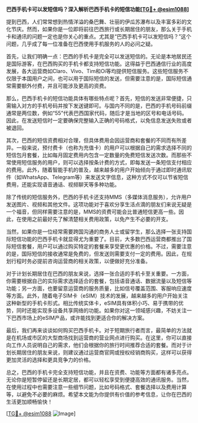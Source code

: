 **巴西手机卡可以发短信吗？深入解析巴西手机卡的短信功能[[TG💪+ @esim1088](https://t.me/s/esim1088)]**

提到巴西，人们常常想到热情洋溢的桑巴舞、壮丽的伊瓜苏瀑布以及丰富多彩的文化节庆。然而，如果你是一位即将前往巴西旅行或长期居住的朋友，那么关于手机卡和通讯的问题一定也是你关心的重点。尤其是“巴西手机卡可以发短信吗？”这个问题，几乎成了每一位准备在巴西使用手机服务的人的必问之疑。

首先，让我们明确一点：巴西的手机卡是完全可以发送短信的。无论是本地居民还是国际游客，在巴西购买的手机卡都支持短信功能。这得益于巴西通信行业的高度发展，各大运营商如Claro、Vivo、Tim和Oi等均提供短信服务。这些短信服务不仅限于本国用户之间，也可以用于国际短信的发送，但需要注意的是，国际短信通常需要额外付费，并且可能涉及更高的资费。

那么，巴西手机卡的短信功能具体有哪些特点呢？首先，短信的发送非常便捷，只需输入对方的手机号码并按下发送键即可。与国内不同的是，巴西的手机号码前缀通常是两位数，例如“55”代表巴西国家代码，随后才是当地的区号和电话号码。因此，在发送短信时一定要确保完整输入正确的号码格式，以免信息发送失败或者被退回。

其次，巴西的短信资费相对合理，但具体费用会因运营商和套餐的不同而有所差异。一般来说，预付费卡（也称为充值卡）的用户可以根据自己的需求选择不同的短信包月套餐，比如每月固定费用内包含一定数量的免费短信发送次数。而那些不常使用短信服务的用户，则可以选择按条计费的方式，即每发送一条短信支付相应的费用。此外，随着智能手机的普及，越来越多的用户开始倾向于通过即时通讯软件（如WhatsApp、Telegram等）来发送文字信息，这种方式不仅可以节省短信费用，还能实现语音通话、视频聊天等多种功能。

除了传统的短信服务外，巴西的手机卡还支持MMS（多媒体消息服务），允许用户发送图片、视频和其他文件。这项功能对于喜欢分享生活点滴的朋友们来说无疑是一个福音，但同样需要注意的是，MMS的资费可能会比普通短信更高一些。因此，在使用之前最好先了解清楚相关费用政策，以免产生不必要的开支。

当然，如果你是一位经常需要跨国沟通的商务人士或留学生，那么选择一张支持国际短信功能的巴西手机卡就显得尤为重要了。目前，大多数巴西运营商都推出了国际短信套餐，用户可以通过购买特定的套餐来享受更优惠的价格。不过，需要注意的是，国际短信的接收通常是免费的，但发送则需要支付一定的费用。因此，在规划行程时务必提前咨询运营商的相关政策，以便做好充分准备。

对于计划长期居住在巴西的朋友来说，选择一张合适的手机卡至关重要。一方面，你需要根据自己的实际需求选择适合的套餐，包括语音通话、数据流量以及短信等功能；另一方面，也要留意运营商的服务质量，比如信号覆盖范围、客服响应速度等方面。此外，随着电子SIM卡（eSIM）技术的发展，越来越多的用户开始关注这种新型的手机卡形式。相比传统实体卡，eSIM具有体积小巧、易于携带的优势，同时还能实现多设备共享网络的功能。如果你对这一领域感兴趣，不妨关注一下巴西市场上的eSIM产品，或许能找到更适合你的解决方案。

最后，我们再来谈谈如何购买巴西手机卡。对于短期旅行者而言，最简单的方法就是在机场或市区的大型商场找到运营商的营业网点进行购买。在这里，你可以直接向工作人员说明自己的需求，他们会根据你的旅行时间推荐合适的套餐。而对于计划长期居住的朋友来说，则建议通过运营商官网或授权经销商购买，这样可以获得更加灵活的选择和更具竞争力的价格。

总之，巴西的手机卡完全支持短信功能，并且在资费、功能等方面都有诸多亮点。无论你是短暂停留还是长期定居，都可以轻松享受到便捷高效的通讯服务。当然，在使用过程中也需要注意一些细节问题，比如号码格式、套餐选择以及费用计算等，以避免不必要的麻烦。希望本文能为你提供有价值的参考信息，让你在巴西的生活更加顺畅愉快！

[[TG💪+ @esim1088](https://t.me/s/esim1088) ![Image](https://i.postimg.cc/4NQfJmqS/Snipaste-2025-05-13-00-14-12.png)]